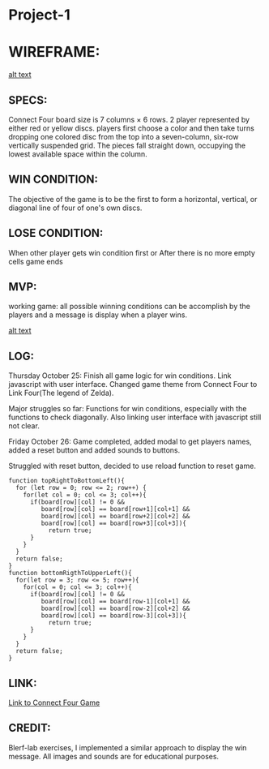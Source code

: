 # Project-1
# WIREFRAME:

[alt text](https://git.generalassemb.ly/jhonymaurad/Project-1/blob/master/images/Connect_Four.gif "Connect Four")

## SPECS:
Connect Four board size is 7 columns × 6 rows.
2 player represented by either red or yellow discs.
players first choose a color and then take turns dropping one colored disc from the top into a seven-column, six-row vertically suspended grid. The pieces fall straight down, occupying the lowest available space within the column.  

## WIN CONDITION:
The objective of the game is to be the first to form a horizontal, vertical, or diagonal line of four of one's own discs.

## LOSE CONDITION:
When other player gets win condition first or
After there is no more empty cells game ends

## MVP:
working game: all possible winning conditions can be accomplish by the players and a message is display when a player wins.

[alt text](https://git.generalassemb.ly/jhonymaurad/Project-1/blob/master/images/wireframe.jpg "Connect Four")

## LOG:
Thursday October 25: Finish all game logic for win conditions. Link javascript with user interface. Changed game theme from Connect Four to Link Four(The legend of Zelda).

Major struggles so far: Functions for win conditions, especially with the functions to check diagonally. Also linking user interface with javascript still not clear.

Friday October 26: Game completed, added modal to get players names, added a reset button and added sounds to buttons.

Struggled with reset button, decided to use reload function to reset game.

```
function topRightToBottomLeft(){
  for (let row = 0; row <= 2; row++) {
    for(let col = 0; col <= 3; col++){
      if(board[row][col] != 0 &&
         board[row][col] == board[row+1][col+1] &&
         board[row][col] == board[row+2][col+2] &&
         board[row][col] == board[row+3][col+3]){
           return true;
      }
    }
  }
  return false;
}
function bottomRigthToUpperLeft(){
  for(let row = 3; row <= 5; row++){
    for(col = 0; col <= 3; col++){
      if(board[row][col] != 0 &&
         board[row][col] == board[row-1][col+1] &&
         board[row][col] == board[row-2][col+2] &&
         board[row][col] == board[row-3][col+3]){
           return true;
      }
    }
  }
  return false;
}
```
## LINK:

[Link to Connect Four Game](https://height-floor.surge.sh)

## CREDIT:
Blerf-lab exercises, I implemented a similar approach to display the win message.
All images and sounds are for educational purposes.
